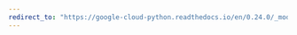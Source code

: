 ```yaml
---
redirect_to: "https://google-cloud-python.readthedocs.io/en/0.24.0/_modules/google/cloud/bigquery/schema.html"
---
```

